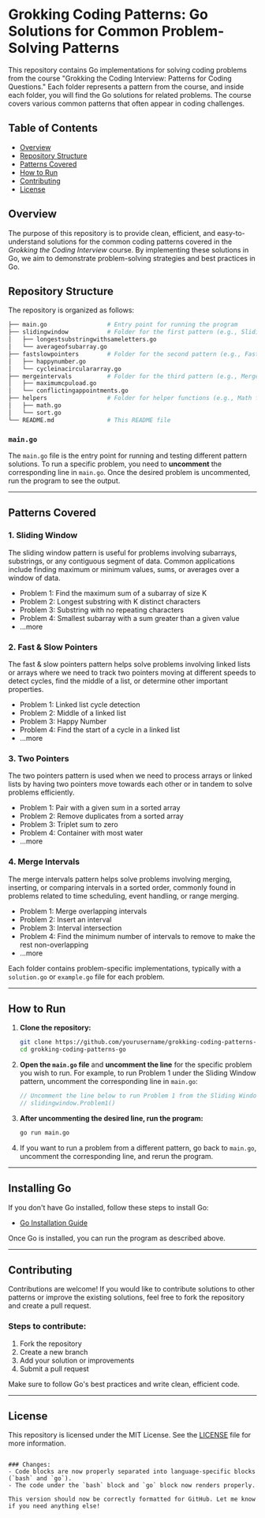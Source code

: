 # Grokking Coding Patterns: Go Solutions for Common Problem-Solving Patterns

This repository contains Go implementations for solving coding problems from the course "Grokking the Coding Interview: Patterns for Coding Questions." Each folder represents a pattern from the course, and inside each folder, you will find the Go solutions for related problems. The course covers various common patterns that often appear in coding challenges.

## Table of Contents

- [Overview](#overview)
- [Repository Structure](#repository-structure)
- [Patterns Covered](#patterns-covered)
- [How to Run](#how-to-run)
- [Contributing](#contributing)
- [License](#license)

## Overview

The purpose of this repository is to provide clean, efficient, and easy-to-understand solutions for the common coding patterns covered in the *Grokking the Coding Interview* course. By implementing these solutions in Go, we aim to demonstrate problem-solving strategies and best practices in Go.

## Repository Structure

The repository is organized as follows:

```bash
├── main.go                 # Entry point for running the program
├── slidingwindow           # Folder for the first pattern (e.g., Sliding Window)
│   ├── longestsubstringwithsameletters.go
│   └── averageofsubarray.go
├── fastslowpointers        # Folder for the second pattern (e.g., Fast & Slow Pointers)
│   ├── happynumber.go
│   └── cycleinacirculararray.go
├── mergeintervals          # Folder for the third pattern (e.g., Merge Intervals)
│   ├── maximumcpuload.go
│   └── conflictingappointments.go
├── helpers                 # Folder for helper functions (e.g., Math functions, sorting functions)
│   ├── math.go
│   └── sort.go
└── README.md               # This README file
```

### `main.go`

The `main.go` file is the entry point for running and testing different pattern solutions. To run a specific problem, you need to **uncomment** the corresponding line in `main.go`. Once the desired problem is uncommented, run the program to see the output.

---

## Patterns Covered

### 1. **Sliding Window**

The sliding window pattern is useful for problems involving subarrays, substrings, or any contiguous segment of data. Common applications include finding maximum or minimum values, sums, or averages over a window of data.

- Problem 1: Find the maximum sum of a subarray of size K
- Problem 2: Longest substring with K distinct characters
- Problem 3: Substring with no repeating characters
- Problem 4: Smallest subarray with a sum greater than a given value
- …more

### 2. **Fast & Slow Pointers**

The fast & slow pointers pattern helps solve problems involving linked lists or arrays where we need to track two pointers moving at different speeds to detect cycles, find the middle of a list, or determine other important properties.

- Problem 1: Linked list cycle detection
- Problem 2: Middle of a linked list
- Problem 3: Happy Number
- Problem 4: Find the start of a cycle in a linked list
- …more

### 3. **Two Pointers**

The two pointers pattern is used when we need to process arrays or linked lists by having two pointers move towards each other or in tandem to solve problems efficiently.

- Problem 1: Pair with a given sum in a sorted array
- Problem 2: Remove duplicates from a sorted array
- Problem 3: Triplet sum to zero
- Problem 4: Container with most water
- …more

### 4. **Merge Intervals**

The merge intervals pattern helps solve problems involving merging, inserting, or comparing intervals in a sorted order, commonly found in problems related to time scheduling, event handling, or range merging.

- Problem 1: Merge overlapping intervals
- Problem 2: Insert an interval
- Problem 3: Interval intersection
- Problem 4: Find the minimum number of intervals to remove to make the rest non-overlapping
- …more

Each folder contains problem-specific implementations, typically with a `solution.go` or `example.go` file for each problem.

---

## How to Run

1. **Clone the repository:**

    ```bash
    git clone https://github.com/yourusername/grokking-coding-patterns-go.git
    cd grokking-coding-patterns-go
    ```

2. **Open the `main.go` file** and **uncomment the line** for the specific problem you wish to run. For example, to run Problem 1 under the Sliding Window pattern, uncomment the corresponding line in `main.go`:

    ```go
    // Uncomment the line below to run Problem 1 from the Sliding Window pattern
    // slidingwindow.Problem1()
    ```

3. **After uncommenting the desired line, run the program:**

    ```bash
    go run main.go
    ```

4. If you want to run a problem from a different pattern, go back to `main.go`, uncomment the corresponding line, and rerun the program.

---

## Installing Go

If you don't have Go installed, follow these steps to install Go:

- [Go Installation Guide](https://golang.org/doc/install)

Once Go is installed, you can run the program as described above.

---

## Contributing

Contributions are welcome! If you would like to contribute solutions to other patterns or improve the existing solutions, feel free to fork the repository and create a pull request.

### Steps to contribute:
1. Fork the repository
2. Create a new branch
3. Add your solution or improvements
4. Submit a pull request

Make sure to follow Go's best practices and write clean, efficient code.

---

## License

This repository is licensed under the MIT License. See the [LICENSE](LICENSE) file for more information.
```

### Changes:
- Code blocks are now properly separated into language-specific blocks (`bash` and `go`).
- The code under the `bash` block and `go` block now renders properly.
  
This version should now be correctly formatted for GitHub. Let me know if you need anything else!
